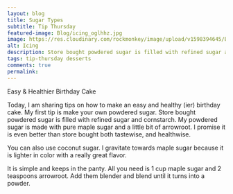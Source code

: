 ```yaml
---
layout: blog
title: Sugar Types
subtitle: Tip Thursday
featured-image: Blog/icing_oglhhz.jpg
image: https://res.cloudinary.com/rockmonkey/image/upload/v1598394645/Blog/icing_oglhhz.jpg
alt: Icing
description: Store bought powdered sugar is filled with refined sugar and cornstarch. My powdered sugar is made with pure maple sugar and a little bit of arrowroot. I promise it is even better than store bought both tastewise, and healthwise.
tags: tip-thursday desserts
comments: true
permalink:
---
```

Easy & Healthier Birthday Cake

Today, I am sharing tips on how to make an easy and healthy (ier) birthday cake. My first tip is make your own powdered sugar. Store bought powdered sugar is filled with refined sugar and cornstarch. My powdered sugar is made with pure maple sugar and a little bit of arrowroot. I promise it is even better than store bought both tastewise, and healthwise.

You can also use coconut sugar. I gravitate towards maple sugar because it is lighter in color with a really great flavor.

It is simple and keeps in the panty. All you need is 1 cup maple sugar and 2 teaspoons arrowroot. Add them blender and blend until it turns into a powder.
